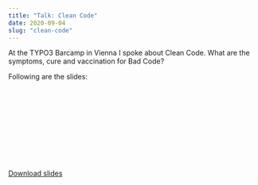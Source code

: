 ```yaml
---
title: "Talk: Clean Code"
date: 2020-09-04
slug: "clean-code"
---
```


At the TYPO3 Barcamp in Vienna I spoke about Clean Code. What are the symptoms, cure and vaccination for Bad Code?

<!--more-->

Following are the slides:

<object data="/images/2020-09-04-clean-code/T3CVIE-Clean-Code.pdf" type="application/pdf" width="100%" height="400px">
    <embed src="/images/2020-09-04-clean-code/T3CVIE-Clean-Code.pdf" />
</object>

<a href="/images/2020-09-04-clean-code/T3CVIE-Clean-Code.pdf">Download slides</a>